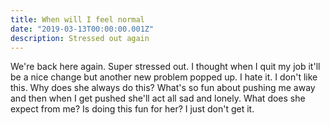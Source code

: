 ```yaml
---
title: When will I feel normal
date: "2019-03-13T00:00:00.001Z"
description: Stressed out again
---
```


We're back here again. Super stressed out. I thought when I quit my job it'll be a nice change but another new problem popped up. I hate it. I don't like this. Why does she always do this? What's so fun about pushing me away and then when I get pushed she'll act all sad and lonely. What does she expect from me? Is doing this fun for her? I just don't get it.